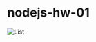 # nodejs-hw-01
![List](https://github.com/IhorArkushyn/nodejs-hw-01/assets/114363817/d514cd5b-8160-48e6-910d-cd78a6a9f351)
